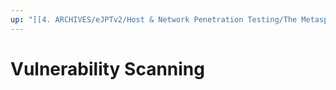 ```yaml
---
up: "[[4. ARCHIVES/eJPTv2/Host & Network Penetration Testing/The Metasploit Framework/Enumeration/Enumeration|Enumeration]]"
---
```


# Vulnerability Scanning
